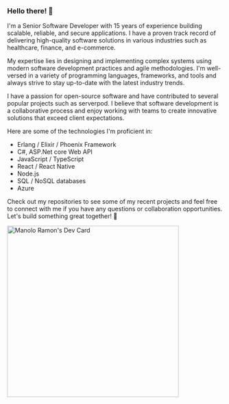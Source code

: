 ### Hello there! 👋

I'm a Senior Software Developer with 15 years of experience building scalable, reliable, and secure applications. I have a proven track record of delivering high-quality software solutions in various industries such as healthcare, finance, and e-commerce.

My expertise lies in designing and implementing complex systems using modern software development practices and agile methodologies. I'm well-versed in a variety of programming languages, frameworks, and tools and always strive to stay up-to-date with the latest industry trends.

I have a passion for open-source software and have contributed to several popular projects such as serverpod. I believe that software development is a collaborative process and enjoy working with teams to create innovative solutions that exceed client expectations.

Here are some of the technologies I'm proficient in:

<ul>
  <li>Erlang / Elixir / Phoenix Framework</li>
  <li>C#, ASP.Net core Web API</li>
  <li>JavaScript / TypeScript</li>
  <li>React / React Native</li>
  <li>Node.js</li>
  <li>SQL / NoSQL databases</li>
  <li>Azure</li>
</ul>

Check out my repositories to see some of my recent projects and feel free to connect with me if you have any questions or collaboration opportunities. Let's build something great together! 🚀

<a href="https://app.daily.dev/ManoloRamon"><img src="https://api.daily.dev/devcards/fa2933f8fadd4ecb88c6ee4e5c1f6632.png?r=w3l" width="400" alt="Manolo Ramon's Dev Card"/></a>

<!--
**manoloramon/manoloramon** is a ✨ _special_ ✨ repository because its `README.md` (this file) appears on your GitHub profile.

Here are some ideas to get you started:

- 🔭 I’m currently working on ...
- 🌱 I’m currently learning ...
- 👯 I’m looking to collaborate on ...
- 🤔 I’m looking for help with ...
- 💬 Ask me about ...
- 📫 How to reach me: ...
- 😄 Pronouns: ...
- ⚡ Fun fact: ...
-->
